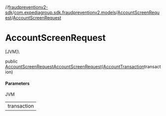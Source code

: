 //[fraudpreventionv2-sdk](../../../index.md)/[com.expediagroup.sdk.fraudpreventionv2.models](../index.md)/[AccountScreenRequest](index.md)/[AccountScreenRequest](-account-screen-request.md)

# AccountScreenRequest

[JVM]\

public [AccountScreenRequest](index.md)[AccountScreenRequest](-account-screen-request.md)([AccountTransaction](../-account-transaction/index.md)transaction)

#### Parameters

JVM

| |
|---|
| transaction |
